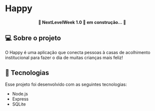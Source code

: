 # Happy
  
<h4 align="center"> 
	🚧 NextLevelWeek 1.0 🚀 em construção... 🚧
</h4>


## 💻 Sobre o projeto

O Happy é uma aplicação que conecta pessoas à casas de acolhimento institucional para fazer o dia de muitas crianças mais feliz!

## 🚀 Tecnologias

Esse projeto foi desenvolvido com as seguintes tecnologias:

* Node.js
* Express
* SQLite